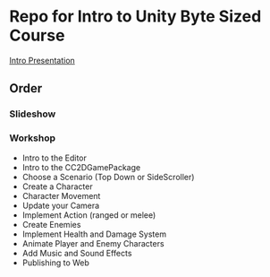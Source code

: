 # Repo for Intro to Unity Byte Sized Course

[Intro Presentation](https://docs.google.com/presentation/d/1b4qNDyn0lAfFbuW5v99yfX7oex0nXXz1osEcit3ORU8/edit?usp=sharing)

## Order

### Slideshow

### Workshop
- Intro to the Editor
- Intro to the CC2DGamePackage
- Choose a Scenario (Top Down or SideScroller)
- Create a Character
- Character Movement
- Update your Camera
- Implement Action (ranged or melee)
- Create Enemies
- Implement Health and Damage System
- Animate Player and Enemy Characters
- Add Music and Sound Effects
- Publishing to Web

